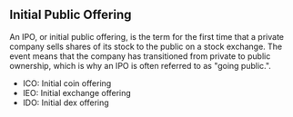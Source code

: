 ## Initial Public Offering

An IPO, or initial public offering, is the term for the first time that a private company sells shares of its stock to the public on a stock exchange. The event means that the company has transitioned from private to public ownership, which is why an IPO is often referred to as "going public.".

-   ICO: Initial coin offering
-   IEO: Initial exchange offering
-   IDO: Initial dex offering
